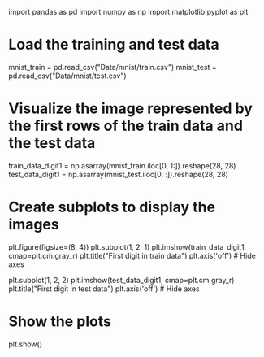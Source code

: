 import pandas as pd
import numpy as np
import matplotlib.pyplot as plt

# Load the training and test data
mnist_train = pd.read_csv("Data/mnist/train.csv")
mnist_test = pd.read_csv("Data/mnist/test.csv")

# Visualize the image represented by the first rows of the train data and the test data
train_data_digit1 = np.asarray(mnist_train.iloc[0, 1:]).reshape(28, 28)
test_data_digit1 = np.asarray(mnist_test.iloc[0, :]).reshape(28, 28)

# Create subplots to display the images
plt.figure(figsize=(8, 4))
plt.subplot(1, 2, 1)
plt.imshow(train_data_digit1, cmap=plt.cm.gray_r)
plt.title("First digit in train data")
plt.axis('off')  # Hide axes

plt.subplot(1, 2, 2)
plt.imshow(test_data_digit1, cmap=plt.cm.gray_r)
plt.title("First digit in test data")
plt.axis('off')  # Hide axes

# Show the plots
plt.show()
